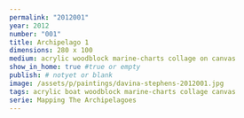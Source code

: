 ```yaml
---
permalink: "2012001"
year: 2012
number: "001"
title: Archipelago 1
dimensions: 280 x 100
medium: acrylic woodblock marine-charts collage on canvas
show_in_home: true #true or empty
publish: # notyet or blank
image: /assets/p/paintings/davina-stephens-2012001.jpg
tags: acrylic boat woodblock marine-charts collage canvas
serie: Mapping The Archipelagoes
---
```

